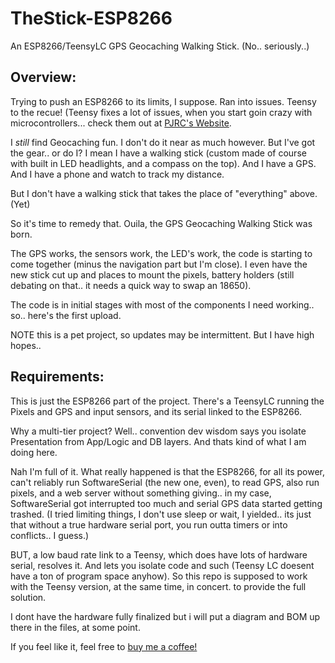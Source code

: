 # TheStick-ESP8266
An ESP8266/TeensyLC GPS Geocaching Walking Stick. (No.. seriously..)

## Overview:
Trying to push an ESP8266 to its limits, I suppose. Ran into issues. Teensy to the recue! (Teensy fixes a lot of issues, when you start goin crazy with microcontrollers... check them out at [PJRC's Website](https://www.pjrc.com).

I *still* find Geocaching fun. I don't do it near as much however. But I've got the gear.. or do I?  I mean I have a walking stick (custom made of course with built in LED headlights, and a compass on the top). And I have a GPS. And I have a phone and watch to track my distance. 

But I don't have a walking stick that takes the place of "everything" above. (Yet)

So it's time to remedy that. Ouila, the GPS Geocaching Walking Stick was born.

The GPS works, the sensors work, the LED's work, the code is starting to come together (minus the navigation part but I'm close). I even have the new stick cut up and places to mount the pixels, battery holders (still debating on that.. it needs a quick way to swap an 18650).

The code is in initial stages with most of the components I need working.. so.. here's the first upload.

NOTE this is a pet project, so updates may be intermittent. But I have high hopes.. 

## Requirements:
This is just the ESP8266 part of the project. There's a TeensyLC running the Pixels and GPS and input sensors, and its serial linked to the ESP8266. 

Why a multi-tier project?  Well.. convention dev wisdom says you isolate Presentation from App/Logic and DB layers. And thats kind of what I am doing here. 

Nah I'm full of it. What really happened is that the ESP8266, for all its power, can't reliably run SoftwareSerial (the new one, even), to read GPS, also run pixels, and a web server without something giving.. in my case, SoftwareSerial got interrupted too much and serial GPS data started getting trashed. (I tried limiting things, I don't use sleep or wait, I yielded.. its just that without a true hardware serial port, you run outta timers or into conflicts.. I guess.)

BUT, a low baud rate link to a Teensy, which does have lots of hardware serial, resolves it. And lets you isolate code and such (Teensy LC doesent have a ton of program space anyhow). So this repo is supposed to work with the Teensy version, at the same time, in concert. to provide the full solution.

I dont have the hardware fully finalized but i will put a diagram and BOM up there in the files, at some point.

If you feel like it, feel free to [buy me a coffee!](https://www.buymeacoffee.com/rbef)
